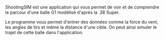 ﻿ShootingSIM est une application qui vous permet de voir et de comprendre le parcour d'une balle G1 modélisé d'après la .38 Super. 

Le programme vous permet d'entrer des données comme la force du vent, les angles de tirs et même la distance d'une cible.
On peut ainsi simuler le trajet de cette balle dans l'application.